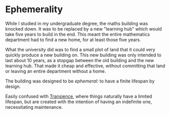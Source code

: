 # Ephemerality

While I studied in my undergraduate degree, the maths building was knocked down. It was to be replaced by a new "learning hub" which would take five years to build in the end. This meant the entire mathematics department had to find a new home, for at least those five years.

What the university did was to find a small plot of land that it could very quickly produce a new building on. This new building was only intended to last about 10 years, as a stopgap between the old building and the new learning hub. That made it cheap and effective, without committing that land or leaving an entire department without a home.

The building was designed to be _ephemeral_: to have a finite lifespan by design.

Easily confused with [Transience](transcience.md), where things naturally have a limited lifespan, but are created with the intention of having an indefinite one, necessitating maintenance.
